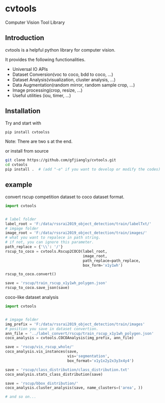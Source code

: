 cvtools
=======
Computer Vision Tool Library

Introduction
------------

cvtools is a helpful python library for computer vision.

It provides the following functionalities.

- Universal IO APIs
- Dataset Conversion(voc to coco, bdd to coco, ...)
- Dataset Analysis(visualization, cluster analysis, ...)
- Data Augmentation(random mirror, random sample crop, ...)
- Image processing(crop, resize, ...)
- Useful utilities (iou, timer, ...)


Installation
------------
Try and start with
```bash
pip install cvtoolss
```
Note: There are two s at the end.

or install from source
```bash
git clone https://github.com/gfjiangly/cvtools.git
cd cvtools
pip install .  # (add "-e" if you want to develop or modify the codes)
```


example
-------
convert rscup competition dataset to coco dataset format.
```python
import cvtools


# label folder
label_root = 'F:/data/rssrai2019_object_detection/train/labelTxt/'
# imgage folder
image_root = 'F:/data/rssrai2019_object_detection/train/images/'
# what you want to repalece in path string. 
# if not, you can ignore this parameter.
path_replace = {'\\': '/'}
rscup_to_coco = cvtools.Rscup2COCO(label_root, 
                                   image_root, 
                                   path_replace=path_replace, 
                                   box_form='x1y1wh')

rscup_to_coco.convert()

save = 'rscup/train_rscup_x1y1wh_polygen.json'
rscup_to_coco.save_json(save)
```

coco-like dataset analysis
```python
import cvtools


# imgage folder
img_prefix = 'F:/data/rssrai2019_object_detection/train/images'
# position you save in dataset convertion.
ann_file = '../label_convert/rscup/train_rscup_x1y1wh_polygen.json'
coco_analysis = cvtools.COCOAnalysis(img_prefix, ann_file)

save = 'rscup/vis_rscup_whole/'
coco_analysis.vis_instances(save, 
                            vis='segmentation', 
                            box_format='x1y1x2y2x3y3x4y4')

save = 'rscup/class_distribution/class_distribution.txt'
coco_analysis.stats_class_distribution(save)

save = 'rscup/bbox_distribution/'
coco_analysis.cluster_analysis(save, name_clusters=('area', ))

# and so on...
```